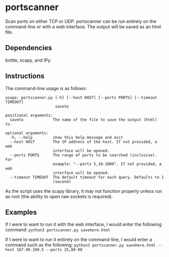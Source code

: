 # portscanner
Scan ports on either TCP or UDP. portscanner can be run entirely on the command-line or with a web interface. The output will be saved as an html file.

## Dependencies
bottle, scapy, and IPy.

## Instructions
The command-line usage is as follows:
```
usage: portscanner.py [-h] [--host HOST] [--ports PORTS] [--timeout TIMEOUT]
                      saveto

positional arguments:
  saveto             The name of the file to save the output (html) to.

optional arguments:
  -h, --help         show this help message and exit
  --host HOST        The IP address of the host. If not provided, a web
                     interface will be opened.
  --ports PORTS      The range of ports to be searched (inclusive). For
                     example: "--ports 5,10-1000". If not provided, a web
                     interface will be opened.
  --timeout TIMEOUT  The default timeout for each query. Defaults to 1
                     (second)
```

As the script uses the scapy library, it may not function properly unless run as root (the ability to open raw sockets is required).

## Examples
If I were to want to run it with the web interface, I would enter the following command:
```python3 portscanner.py savehere.html```

If I were to want to run it entirely on the command-line, I would enter a command such as the following:
```python3 portscanner.py savehere.html --host 167.99.109.5 --ports 25,80-90```
